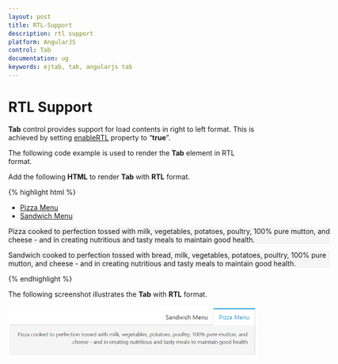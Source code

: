 ```yaml
---
layout: post
title: RTL-Support
description: rtl support
platform: AngularJS
control: Tab
documentation: ug
keywords: ejtab, tab, angularjs tab 
---
```


# RTL Support

**Tab** control provides support for load contents in right to left format. This is achieved by setting [enableRTL](https://help.syncfusion.com/api/js/ejtab#members:enablertl) property to “**true**”.

The following code example is used to render the **Tab** element in RTL format. 

Add the following **HTML** to render **Tab** with **RTL** format.

{% highlight html %}

<div id="dishtype" style="width: 650px" ej-tab e-enablertl="true">
    <ul>
        <li><a href="#pizza">Pizza Menu</a></li>
        <li><a href="#sandwich">Sandwich Menu</a></li>
    </ul>
    <div id="pizza" style="background-color: #F5F5F5">
        <!--Food item description-->
        <p>Pizza cooked to perfection tossed with milk, vegetables, potatoes, poultry, 100% pure mutton, and cheese - and in creating nutritious and tasty meals to maintain good health.</p>
    </div>
    <div id="sandwich" style="background-color: #F5F5F5">
        <!--dish description-->
        <p>Sandwich cooked to perfection tossed with bread, milk, vegetables, potatoes, poultry, 100% pure mutton, and cheese - and in creating nutritious and tasty meals to maintain good health.</p>
    </div>
</div>
    
{% endhighlight %}

The following screenshot illustrates the **Tab** with **RTL** format.

![](RTL-Support_images/RTL-Support_img1.png)